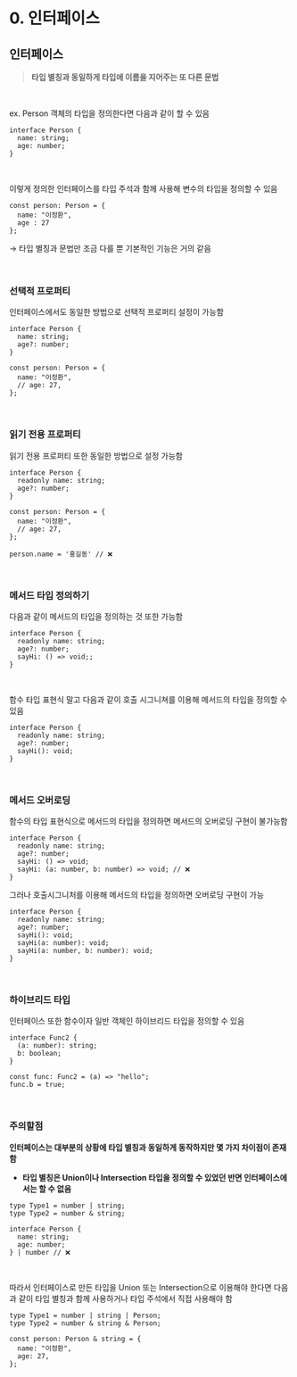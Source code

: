 # 0. 인터페이스

## 인터페이스


> **타입 별칭과 동일하게 타입에 이름을 지어주는 또 다른 문법**
>

<br>

ex. Person 객체의 타입을 정의한다면 다음과 같이 할 수 있음

```tsx
interface Person {
  name: string;
  age: number;
}
```

<br>

이렇게 정의한 인터페이스를 타입 주석과 함께 사용해 변수의 타입을 정의할 수 있음

```tsx
const person: Person = {
  name: "이정환",
  age : 27
};
```

→ 타입 별칭과 문법만 조금 다를 뿐 기본적인 기능은 거의 같음

<br>

### 선택적 프로퍼티

인터페이스에서도 동일한 방법으로 선택적 프로퍼티 설정이 가능함

```tsx
interface Person {
  name: string;
  age?: number;
}

const person: Person = {
  name: "이정환",
  // age: 27,
};
```

<br>

### 읽기 전용 프로퍼티

읽기 전용 프로퍼티 또한 동일한 방법으로 설정 가능함

```tsx
interface Person {
  readonly name: string;
  age?: number;
}

const person: Person = {
  name: "이정환",
  // age: 27,
};

person.name = '홍길동' // ❌
```

<br>

### 메서드 타입 정의하기

다음과 같이 메서드의 타입을 정의하는 것 또한 가능함

```tsx
interface Person {
  readonly name: string;
  age?: number;
  sayHi: () => void;;
}
```

<br>

함수 타입 표현식 말고 다음과 같이 호출 시그니쳐를 이용해 메서드의 타입을 정의할 수 있음

```tsx
interface Person {
  readonly name: string;
  age?: number;
  sayHi(): void;
}
```

<br>

### 메서드 오버로딩

함수의 타입 표현식으로 메서드의 타입을 정의하면 메서드의 오버로딩 구현이 불가능함

```tsx
interface Person {
  readonly name: string;
  age?: number;
  sayHi: () => void; 
  sayHi: (a: number, b: number) => void; // ❌
}
```

그러나 호출시그니처를 이용해 메서드의 타입을 정의하면 오버로딩 구현이 가능

```tsx
interface Person {
  readonly name: string;
  age?: number;
  sayHi(): void;
  sayHi(a: number): void;
  sayHi(a: number, b: number): void;
}
```

<br>

### 하이브리드 타입

인터페이스 또한 함수이자 일반 객체인 하이브리드 타입을 정의할 수 있음

```tsx
interface Func2 {
  (a: number): string;
  b: boolean;
}

const func: Func2 = (a) => "hello";
func.b = true;
```

<br>

### 주의할점

**인터페이스는 대부분의 상황에 타입 별칭과 동일하게 동작하지만 몇 가지 차이점이 존재함**

- **타입 별칭은 Union이나 Intersection 타입을 정의할 수 있었던 반면 인터페이스에서는 할 수 없음**

```tsx
type Type1 = number | string;
type Type2 = number & string;

interface Person {
  name: string;
  age: number;
} | number // ❌
```

<br>

따라서 인터페이스로 만든 타입을 Union 또는 Intersection으로 이용해야 한다면 다음과 같이 타입 별칭과 함께 사용하거나 타입 주석에서 직접 사용해야 함

```tsx
type Type1 = number | string | Person;
type Type2 = number & string & Person;

const person: Person & string = {
  name: "이정환",
  age: 27,
};
```
